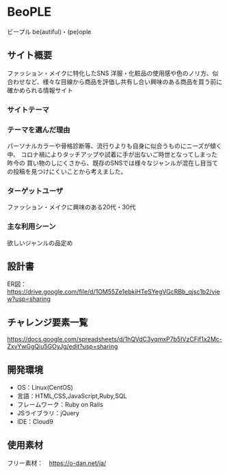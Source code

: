 # BeoPLE
ビープル
be(autiful)・(pe)ople

## サイト概要
ファッション・メイクに特化したSNS
洋服・化粧品の使用感や色のノリ方、似合わせなど、様々な目線から商品を評価し共有し合い興味のある商品を買う前に確かめられる情報サイト

### サイトテーマ

### テーマを選んだ理由
パーソナルカラーや骨格診断等、流行りよりも自身に似合うものにニーズが傾く中、
コロナ禍によりタッチアップや試着に手が出ないご時世となってしまった昨今の
買い物のしにくさから、既存のSNSでは様々なジャンルが混在し目当ての投稿を見つけにくいことから考えました。

### ターゲットユーザ
ファッション・メイクに興味のある20代・30代

### 主な利用シーン
欲しいジャンルの品定め

## 設計書
ER図：　https://drive.google.com/file/d/1OM55Ze1ebkiHTeSYegVGcRBb_qjsc1b2/view?usp=sharing

## チャレンジ要素一覧
https://docs.google.com/spreadsheets/d/1hQVdC3yqmxP7b5IVzCFjf1x2Mc-ZxvYwGgQiu5GOyJg/edit?usp=sharing

## 開発環境
- OS：Linux(CentOS)
- 言語：HTML,CSS,JavaScript,Ruby,SQL
- フレームワーク：Ruby on Rails
- JSライブラリ：jQuery
- IDE：Cloud9

## 使用素材
フリー素材：　https://o-dan.net/ja/

